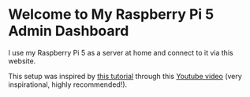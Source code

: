# Welcome to My Raspberry Pi 5 Admin Dashboard

I use my Raspberry Pi 5 as a server at home and connect to it via this website.

This setup was inspired by [this tutorial](https://www.picourse.dev/) through this [Youtube video](https://www.youtube.com/watch?v=Vp4glSVPT8o&t=298s) (very inspirational, highly recommended!).
